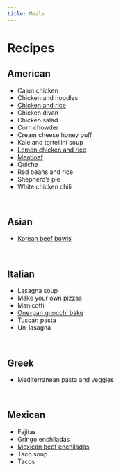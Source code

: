 ```yaml
---
title: Meals
---
```

# Recipes
## American
- Cajun chicken
- Chicken and noodles
- [Chicken and rice](/meals/crock_pot_chicken.md)
- Chicken divan
- Chicken salad
- Corn chowder
- Cream cheese honey puff
- Kale and tortellini soup
- [Lemon chicken and rice](/meals/lemon_chicken.md)
- [Meatloaf](/meals/sweet_and_sour_meatloaf.md)
- Quiche
- Red beans and rice
- Shepherd’s pie
- White chicken chili
<br/>

## Asian
- [Korean beef bowls](/meals/korean_beef_bowls.md)
<br/>

## Italian
- Lasagna soup
- Make your own pizzas
- Manicotti
- [One-pan gnocchi bake](/meals/vegetarian_sheet_pan_gnocci.md)
- Tuscan pasta
- Un-lasagna
<br/>

## Greek
- Mediterranean pasta and veggies
<br/>

## Mexican
- Fajitas
- Gringo enchiladas
- [Mexican beef enchiladas](/meals/mexican_beef_enchiladas.md)
- Taco soup
- Tacos
